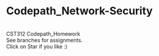 # Codepath_Network-Security
<br>
CST312 Codepath_Homework 
<br>
See branches for assignments. 
<br> 
Click on Star if you like :)
